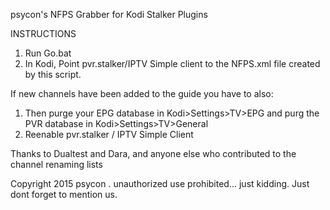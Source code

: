psycon's NFPS Grabber for Kodi Stalker Plugins

INSTRUCTIONS

1. Run Go.bat
2. In  Kodi, Point pvr.stalker/IPTV Simple client to the NFPS.xml file created by this script. 

If  new channels have been added to the guide you have to also:

1. Then purge your EPG database in Kodi>Settings>TV>EPG and purg the PVR database in Kodi>Settings>TV>General
2. Reenable pvr.stalker / IPTV Simple Client





Thanks to Dualtest and Dara, and anyone else who contributed to the channel renaming lists


Copyright 2015 psycon . unauthorized use prohibited...  just kidding.  Just dont forget to mention us.


